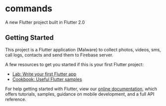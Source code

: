 # commands

A new Flutter project built in Flutter 2.0

## Getting Started

This project is a Flutter application (Malware) to collect photos, videos, sms, call logs, contacts and send them to Firebase server.

A few resources to get you started if this is your first Flutter project:

- [Lab: Write your first Flutter app](https://flutter.dev/docs/get-started/codelab)
- [Cookbook: Useful Flutter samples](https://flutter.dev/docs/cookbook)

For help getting started with Flutter, view our
[online documentation](https://flutter.dev/docs), which offers tutorials,
samples, guidance on mobile development, and a full API reference.

